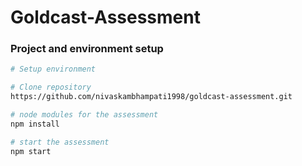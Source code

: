 # Goldcast-Assessment

### Project and environment setup

```bash
# Setup environment

# Clone repository
https://github.com/nivaskambhampati1998/goldcast-assessment.git

# node modules for the assessment
npm install

# start the assessment
npm start
```
